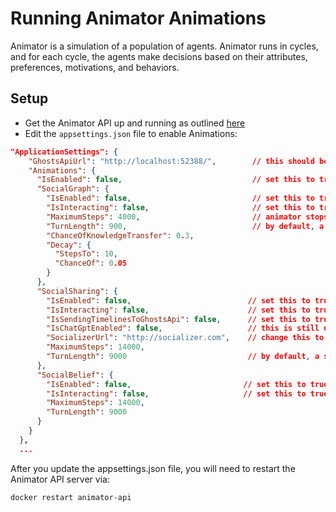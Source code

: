 # Running Animator Animations

Animator is a simulation of a population of agents. Animator runs in cycles, and for each cycle, the agents make decisions based on their attributes, preferences, motivations, and behaviors.

## Setup

- Get the Animator API up and running as outlined [here](index.md)
- Edit the `appsettings.json` file to enable Animations:

```json
"ApplicationSettings": {
    "GhostsApiUrl": "http://localhost:52388/",        // this should be root url of your ghosts API server
    "Animations": {
      "IsEnabled": false,                             // set this to true to enable animation jobs
      "SocialGraph": {
        "IsEnabled": false,                           // set this to true to enable the entire module (inc. web gui access)
        "IsInteracting": false,                       // set this to true to actually run the interactions
        "MaximumSteps": 4000,                         // animator stops when it reaches this many steps 
        "TurnLength": 900,                            // by default, a step is a cpu cycle, the higher this number, the slower the simulation 
        "ChanceOfKnowledgeTransfer": 0.3,
        "Decay": {
          "StepsTo": 10,
          "ChanceOf": 0.05
        }
      },
      "SocialSharing": {
        "IsEnabled": false,                          // set this to true to enable the entire module (inc. web gui access)
        "IsInteracting": false,                      // set this to true to actually run the interactions
        "IsSendingTimelinesToGhostsApi": false,      // set this to true to actually send the timeline commands to the ghosts API
        "IsChatGptEnabled": false,                   // this is still under development, here be dragons
        "SocializerUrl": "http://socializer.com",    // change this to the root url of your in-game social server
        "MaximumSteps": 14000,
        "TurnLength": 9000                           // by default, a step is a cpu cycle, the higher this number, the slower the simulation 
      },
      "SocialBelief": {
        "IsEnabled": false,                         // set this to true to enable the entire module (inc. web gui access)
        "IsInteracting": false,                     // set this to true to actually run the interactions
        "MaximumSteps": 14000,
        "TurnLength": 9000
      }
    }
  },
  ...
```

After you update the appsettings.json file, you will need to restart the Animator API server via:

```bash
docker restart animator-api
```

